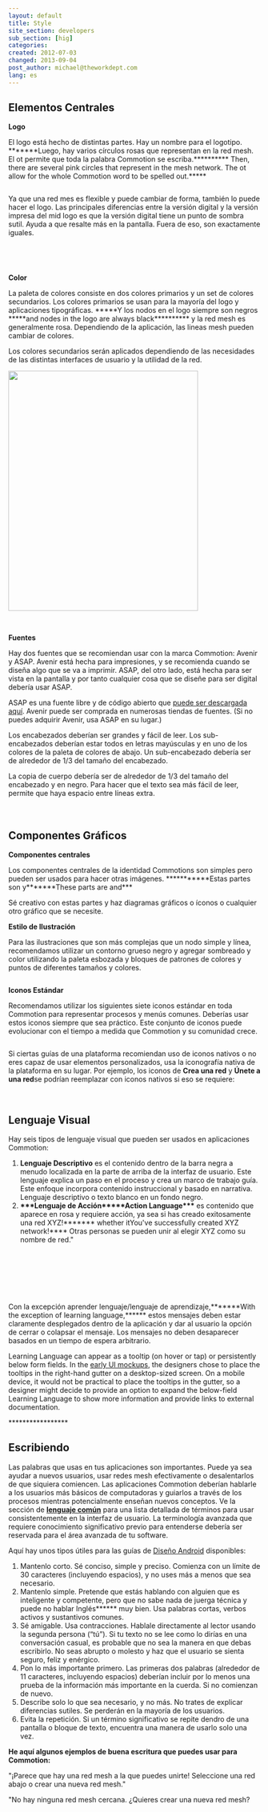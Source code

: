 ```yaml
---
layout: default
title: Style
site_section: developers
sub_section: [hig]
categories:
created: 2012-07-03
changed: 2013-09-04
post_author: michael@theworkdept.com
lang: es
---
```

 <h2>Elementos Centrales</h2>

<p><strong>Logo</strong></p>

<p>El logo está hecho de distintas partes. Hay un nombre para el logotipo. *******Luego, hay varios círculos rosas que representan en la red mesh. El ot permite que toda la palabra Commotion se escriba.********** Then, there are several pink circles that represent in the mesh network. The ot allow for the whole Commotion word to be spelled out.*****</p>

<p><img alt="" src="/files/HIG_52.png" /></p>

<p>Ya que una red mes es flexible y puede cambiar de forma, también lo puede hacer el logo. Las principales diferencias entre la versión digital y la versión impresa del mid logo es que la versión digital tiene un punto de sombra sutil. Ayuda a que resalte más en la pantalla. Fuera de eso, son exactamente iguales.</p>

<p><img alt="" src="/files/HIG_53.png" /></p>

<p>&nbsp;</p>

<p><img alt="" src="/files/HIG_54.png" /></p>

<p><strong>Color</strong></p>

<p>La paleta de colores consiste en dos colores primarios y un set de colores secundarios. Los colores primarios se usan para la mayoría del logo y aplicaciones tipográficas. *****Y los nodos en el logo siempre son negros *****and nodes in the logo are always black********** y la red mesh es generalmente rosa. Dependiendo de la aplicación, las lineas mesh pueden cambiar de colores.</p>

<p>Los colores secundarios serán aplicados dependiendo de las necesidades de las distintas interfaces de usuario y la utilidad de la red.</p>

<p><img alt="" class="media-image attr__typeof__foaf:Image img__fid__251 img__view_mode__media_large attr__format__media_large" src="/files/styles/large/public/color_0.png?itok=eUHJg4SJ" style="width: 379px; height: 480px;" typeof="foaf:Image" /></p>

<p>&nbsp;</p>

<p><strong>Fuentes</strong></p>

<p>Hay dos fuentes que se recomiendan usar con la marca Commotion: Avenir y ASAP. Avenir está hecha para impresiones, y se recomienda cuando se diseña algo que se va a imprimir. ASAP, del otro lado, está hecha para ser vista en la pantalla y por tanto cualquier cosa que se diseñe para ser digital debería usar ASAP.</p>

<p>ASAP es una fuente libre y de código abierto que <a href="http://www.google.com/webfonts/specimen/Asap" target="_blank">puede ser descargada aquí</a>. Avenir puede ser comprada en numerosas tiendas de fuentes. (Si no puedes adquirir Avenir, usa ASAP en su lugar.)</p>

<p>Los encabezados deberían ser grandes y fácil de leer. Los sub-encabezados deberían estar todos en letras mayúsculas y en uno de los colores de la paleta de colores de abajo. Un sub-encabezado debería ser de alrededor de 1/3 del tamaño del encabezado.&nbsp; &nbsp;</p>

<p>La copia de cuerpo debería ser de alrededor de 1/3 del tamaño del encabezado y en negro. Para hacer que el texto sea más fácil de leer, permite que haya espacio entre líneas extra.</p>

<p><img alt="" src="/files/HIG_57.png" style="margin-bottom:10px; margin-top:10px" /></p>

<h2>Componentes Gráficos</h2>

<p><strong>Componentes centrales</strong></p>

<p>Los componentes centrales de la identidad Commotions son simples pero pueden ser usados para hacer otras imágenes. ***********Estas partes son y*******These parts are and*** </p>

<p>Sé creativo con estas partes y haz diagramas gráficos o íconos o cualquier otro gráfico que se necesite.</p>

<p><strong>Estilo de Ilustración</strong></p>

<p>Para las ilustraciones que son más complejas que un nodo simple y línea, recomendamos utilizar un contorno grueso negro y agregar sombreado y color utilizando la paleta esbozada y bloques de patrones de colores y puntos de diferentes tamaños y colores.</p>

<p><img alt="" src="/files/HIG_58b.png" /></p>

<p><strong>Iconos Estándar</strong></p>

<p>Recomendamos utilizar los siguientes siete iconos estándar en toda Commotion para representar procesos y menús comunes. Deberías usar estos iconos siempre que sea práctico. Este conjunto de iconos puede evolucionar con el tiempo a medida que Commotion y su comunidad crece.</p>

<p><img alt="" src="/files/icons.png" /></p>

<p>Si ciertas guías de una plataforma recomiendan uso de iconos nativos o no eres capaz de usar elementos personalizados, usa la iconografía nativa de la plataforma en su lugar. Por ejemplo, los iconos de  <strong>Crea una red</strong> y <strong>Únete a una red</strong>se podrían reemplazar con iconos nativos si eso se requiere:</p>

<p>&nbsp;&nbsp;&nbsp;&nbsp;&nbsp;&nbsp;&nbsp;&nbsp;&nbsp; <img alt="" src="/files/androidicon1.png" />&nbsp;&nbsp;&nbsp;&nbsp; <img alt="" src="/files/androidicon2.png" /></p>

<h2>Lenguaje Visual</h2>

<p>Hay seis tipos de lenguaje visual que pueden ser usados en aplicaciones Commotion:</p>

<ol>
	<li><strong>Lenguaje Descriptivo</strong> es el contenido dentro de la barra negra a menudo localizada en la parte de arriba de la interfaz de usuario. Este lenguaje explica un paso en el proceso y crea un marco de trabajo guía. Este enfoque incorpora contenido instruccional y basado en narrativa. Lenguaje descriptivo o texto blanco en un fondo negro.</li>
	<li><strong>***Lenguaje de Acción*****Action Language***</strong> es contenido que aparece en rosa y requiere acción, ya sea si has creado exitosamente una red XYZ!******* whether itYou've successfully created XYZ network!**** Otras personas se pueden unir al elegir XYZ como su nombre de red."</li>
</ol>

<p><img alt="" src="/files/visual_language.png" style="margin-bottom:15px; margin-top:15px" /></p>

<p><img alt="" src="/files/HIG_599Ab.png" /></p>

<p>&nbsp;</p>

<p><img alt="" src="/files/HIG_599Bb.png" /></p>

<p>Con la excepción aprender lenguaje/lenguaje de aprendizaje,*******With the exception of learning language,****** estos mensajes deben estar claramente desplegados dentro de la aplicación y dar al usuario la opción de cerrar o colapsar el mensaje. Los mensajes no deben desaparecer basados en un tiempo de espera arbitrario.</p>

<p>Learning Language can appear as a tooltip (on hover or tap) or persistently below form fields. In the <a href="http://www.flickr.com/photos/24639042@N07/sets/72157629570342842/with/7132460719/" target="_blank">early UI mockups</a>, the designers chose to place the tooltips in the right-hand gutter on a desktop-sized screen. On a mobile device, it would not be practical to place the tooltips in the gutter, so a designer might decide to provide an option to expand the below-field Learning Language to show more information and provide links to external documentation.</p>*****************

<h2>Escribiendo</h2>

<p>Las palabras que usas en tus aplicaciones son importantes. Puede ya sea ayudar a nuevos usuarios, usar redes mesh efectivamente o desalentarlos de que siquiera comiencen. Las aplicaciones Commotion deberían hablarle a los usuarios más básicos de computadoras y guiarlos a través de los procesos mientras potencialmente enseñan nuevos conceptos. Ve la sección de <a href="/developer/hig/key-concepts"><strong>lenguaje común</strong></a> para una lista detallada de términos para usar consistentemente en la interfaz de usuario. La terminología avanzada que requiere conocimiento significativo previo para entenderse debería ser reservada para el área avanzada de tu software.</p>

<p>Aquí hay unos tipos útiles para las guías de <a href="http://developer.android.com/design/style/writing.html" target="_blank">Diseño Android</a> disponibles:</p>

<ol>
	<li>Mantenlo corto. Sé conciso, simple y preciso. Comienza con un límite de 30 caracteres (incluyendo espacios), y no uses más a menos que sea necesario.</li>
	<li>Mantenlo simple. Pretende que estás hablando con alguien que es inteligente y competente, pero que no sabe nada de juerga técnica y puede no hablar Inglés****** muy bien. Usa palabras cortas, verbos activos y sustantivos comunes.</li>
	<li>Sé amigable. Usa contracciones. Hablale directamente al lector usando la segunda persona (“tú”). Si tu texto no se lee como lo dirías en una conversación casual, es probable que no sea la manera en que debas escribirlo. No seas abrupto o molesto y haz que el usuario se sienta seguro, feliz y enérgico.</li>
	<li>Pon lo más importante primero. Las primeras dos palabras (alrededor de 11 caracteres, incluyendo espacios) deberían incluir por lo menos una prueba de la información más importante en la cuerda. Si no comienzan de nuevo.</li>
	<li>Describe solo lo que sea necesario, y no más. No trates de explicar diferencias sutiles. Se perderán en la mayoría de los usuarios.</li>
	<li>Evita la repetición. Si un término significativo se repite dendro de una pantalla o bloque de texto, encuentra una manera de usarlo solo una vez.</li>
</ol>

<p><strong>He aquí algunos ejemplos de buena escritura que puedes usar para Commotion:</strong></p>

<p>"¡Parece que hay una red mesh a la que puedes unirte! Seleccione una red abajo o crear una nueva red mesh."</p>

<p></p>

<p>"No hay ninguna red mesh cercana. ¿Quieres crear una nueva red mesh?
